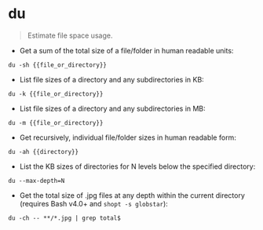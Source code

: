 # du

> Estimate file space usage.

- Get a sum of the total size of a file/folder in human readable units:

`du -sh {{file_or_directory}}`

- List file sizes of a directory and any subdirectories in KB:

`du -k {{file_or_directory}}`

- List file sizes of a directory and any subdirectories in MB:

`du -m {{file_or_directory}}`

- Get recursively, individual file/folder sizes in human readable form:

`du -ah {{directory}}`

- List the KB sizes of directories for N levels below the specified directory:

`du --max-depth=N`

- Get the total size of .jpg files at any depth within the current directory (requires Bash v4.0+ and `shopt -s globstar`):
 
`du -ch -- **/*.jpg | grep total$`

